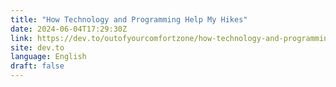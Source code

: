 ```yaml
---
title: "How Technology and Programming Help My Hikes"
date: 2024-06-04T17:29:30Z
link: https://dev.to/outofyourcomfortzone/how-technology-and-programming-help-my-hikes-28ap?utm_medium=RSS&utm_source=news.12bit.vn
site: dev.to
language: English
draft: false
---
```


